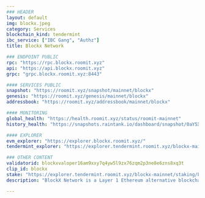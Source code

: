 ```yaml
---
### HEADER
layout: default
img: blockx.jpeg
category: Services
blockchain_kind: tendermint
ibc_service: ["IBC Gang", "Authz"]
title: Blockx Network

### ENDPOINT PUBLIC
rpc: "https://rpc.blockx.roomit.xyz"
api: "https://api.blockx.roomit.xyz"
grpc: "grpc.blockx.roomit.xyz:8443"

#### SERVICES PUBLIC
snapshot: "https://roomit.xyz/snapshot/mainnet/blockx"
genesis: "https://roomit.xyz/genesis/mainnet/blockx"
addressbook: "https://roomit.xyz/addressbook/mainnet/blockx"

#### MONITORING
global_health: "https://health.roomit.xyz/status/roomit-mainnet"
history_health: "https://snapshots.raintank.io/dashboard/snapshot/0aY5X30x5fT7GQq1qJOFfHj5ELmjyQ4g"

#### EXPLORER
evm_explorer: "https://explorer.blockx.roomit.xyz/"
tendermint_explorer: "https://explorer.tendermint.roomit.xyz/blockx-mainnet/staking/blockxvaloper16am9xxy7q4yw5l9zx76zqm2p3ne8e6zns8xq3t"

### OTHER CONTENT
validatorid: blockxvaloper16am9xxy7q4yw5l9zx76zqm2p3ne8e6zns8xq3t
clip_id: blockx
stake: "https://explorer.tendermint.roomit.xyz/blockx-mainnet/staking/blockxvaloper16am9xxy7q4yw5l9zx76zqm2p3ne8e6zns8xq3t"
description: "BlockX Network is a Layer 1 Ethereum alternative blockchain that offers multi-chain operability, an off-chain oracle infrastructure, and enables sovereign digital identity for the next-gen of Web3"

---
```

